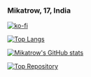 ### Mikatrow, 17, India

[![ko-fi](https://ko-fi.com/img/githubbutton_sm.svg)](https://ko-fi.com/H2H3DL3KI)

[![Top Langs](https://github-readme-stats.vercel.app/api/top-langs/?username=mikatrow&show_icons=true&theme=tokyonight)](https://github.com/mikatrow/)

[![Mikatrow's GitHub stats](https://github-readme-stats.vercel.app/api?username=mikatrow&show_icons=true&theme=tokyonight)](https://github.com/mikatrow/)

[![Top Repository](https://github-readme-stats.vercel.app/api/pin/?username=mikatrow&repo=Python-Projects&show_icons=true&theme=tokyonight)](https://github.com/mikatrow/Python-Projects)
